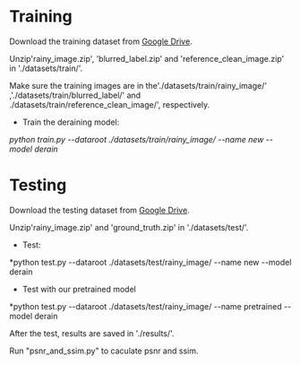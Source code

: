 Training
======

Download the training dataset from [Google Drive](https://drive.google.com/drive/folders/1Zhi3nYUdhfBFRpcJzvlBS3-XEgDsCfLc).

Unzip'rainy_image.zip', 'blurred_label.zip' and 'reference_clean_image.zip' in './datasets/train/'. 

Make sure the training images are in the'./datasets/train/rainy_image/' ,'./datasets/train/blurred_label/' and ./datasets/train/reference_clean_image/', respectively.

- Train the deraining model:

*python train.py --dataroot ./datasets/train/rainy_image/ --name new --model derain*


Testing
=======

Download the testing dataset from [Google Drive](https://drive.google.com/drive/folders/1ps9u1KyI_W0c0hJaZ_gKWwG8hJgd7KKA).

Unzip'rainy_image.zip' and 'ground_truth.zip' in './datasets/test/'.

- Test:

*python test.py --dataroot ./datasets/test/rainy_image/ --name new --model derain

- Test with our pretrained model

*python test.py --dataroot ./datasets/test/rainy_image/ --name pretrained --model derain

After the test, results are saved in './results/'.

Run "psnr_and_ssim.py" to caculate psnr and ssim.
